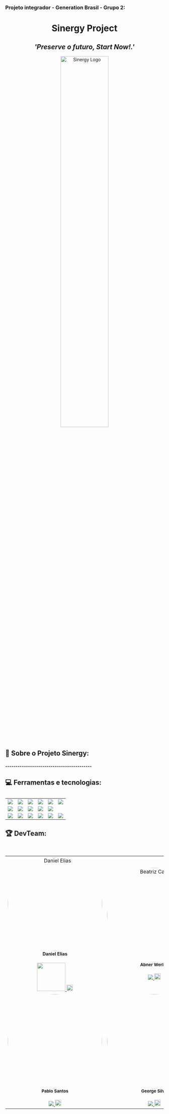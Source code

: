 <h3 align="left">
    Projeto integrador - Generation Brasil - Grupo 2:
</h3>


<h1 align= "center" >
    Sinergy Project
</h1>
<h2 align= "center"><i>'Preserve o futuro, Start Now!.'</i></h2>


<p align="center">
<img align="center" src="https://i.imgur.com/uAjNK5U.png" style="width: 55%;" alt="Sinergy Logo">
</p>


<br>

<h2>🎇 Sobre o Projeto Sinergy:</h2>
<h4>------------------------------------------
</h4>


<h2>💻 Ferramentas e tecnologias: <h2>
<table align="center" style=" width: 60%" >
  <tr>
    <td align="center">
    <img  src="https://img.shields.io/badge/HTML5-E34F26?style=for-the-badge&logo=html5&logoColor=white">
    <td align="center">
    <img  src="https://img.shields.io/badge/Angular-DD0031?style=for-the-badge&logo=angular&logoColor=white">
    <td align="center">
    <img  src="https://img.shields.io/badge/Java-5B4638?style=for-the-badge&logo=java&logoColor=white">
    <td align="center">
   <img  src="https://img.shields.io/badge/HTML5-E34F26?style=for-the-badge&logo=html5&logoColor=white">
   <td align="center">
   <img  src="https://img.shields.io/badge/Heroku-430098?style=for-the-badge&logo=heroku&logoColor=white">
   <td align="center">
   <img  src="https://img.shields.io/badge/GitHub-100000?style=for-the-badge&logo=github&logoColor=white">

  <tr>
   <td align="center">
   <img  src="https://img.shields.io/badge/CSS3-1572B6?style=for-the-badge&logo=css3&logoColor=white">
   <td align="center">
   <img  src="https://img.shields.io/badge/TypeScript-007ACC?style=for-the-badge&logo=typescript&logoColor=white">
   <td align="center">
   <img  src="https://img.shields.io/badge/Spring_Boot-F2F4F9?style=for-the-badge&logo=spring-boot">
   <td align="center">
   <img  src="https://img.shields.io/badge/Bootstrap-563D7C?style=for-the-badge&logo=bootstrap&logoColor=white">
   <td align="center">
   <img  src="https://img.shields.io/badge/Postman-FF6C37?style=for-the-badge&logo=Postman&logoColor=white">
    <td align="center">
 </tr>
 <tr>
   <td align="center">
   <img  src="https://img.shields.io/badge/JavaScript-323330?style=for-the-badge&logo=javascript&logoColor=F7DF1E">
   <td align="center">
   <img  src="https://img.shields.io/badge/Git-F05032?style=for-the-badge&logo=git&logoColor=whitee">
   <td align="center">
   <img  src="https://img.shields.io/badge/Swagger-85EA2D?style=for-the-badge&logo=Swagger&logoColor=white">
   <td align="center">
   <img  src="https://img.shields.io/badge/PostgreSQL-316192?style=for-the-badge&logo=postgresql&logoColor=whit">
   <td align="center">
   <img  src="https://img.shields.io/badge/Eclipse-2C2255?style=for-the-badge&logo=eclipse&logoColor=white">
   <td align="center">
   <img  src=" https://img.shields.io/badge/MySQL-00000F?style=for-the-badge&logo=mysql&logoColor=white">
  </tr>
</table>

<h2>🏆 DevTeam: </h2>

<br>

<table>
  <tr>
  <td align="center"><img style="width: 300px; border-radius: 50%" 
  src="https://avatars.githubusercontent.com/u/69224429?v=4"
   alt="Daniel Elias"/><br /><sub style="font-size: 14px"><b>Daniel Elias</b></sub><br /> 
  <a href="https://www.linkedin.com/in/danielsanm/" alt="Linkedin">
  <br>
<img src="https://img.shields.io/badge/-Linkedin-1C1C1C?style=for-the-badge&logo=Linkedin&logoColor=00FFFF&link"  style= "width:90px;"/>
    <a href="https://github.com/DanielSanm">
      <img src="https://cdn-icons-png.flaticon.com/512/25/25231.png" style="width:20px" />
    </a>
  </a>


  <td align="center"><img style="width: 300px; border-radius: 50%"
  src="https://avatars.githubusercontent.com/u/89783176?v=4" 
  alt="Beatriz Castro"/><br /><sub><b>Abner Werley</b></sub></a><br /> 
  <a href="https://www.linkedin.com/in/abnerwerleysilva/" alt="Linkedin">
  <br>
<img src="https://img.shields.io/badge/-Linkedin-1C1C1C?style=for-the-badge&logo=Linkedin&logoColor=00FFFF&link"/>
    <a href="https://github.com/abnerwerley">
      <img src="https://cdn-icons-png.flaticon.com/512/25/25231.png" style="width:20px" />
    </a>
  </a>

  <td align="center"><img style="width: 220px; border-radius: 50%"
  src="https://i.imgur.com/gkyqGv4.jpg" 
  alt=""/><br /><sub><b>Gustavo Scabuzzi</b></sub></a><br />
  <a href="https://www.linkedin.com/in/gustavo-scabuzzi-gon%C3%A7alves-285898212/" alt="Linkedin">
  <br>
<img src="https://img.shields.io/badge/-Linkedin-1C1C1C?style=for-the-badge&logo=Linkedin&logoColor=00FFFF&link"/>
    <a href="https://github.com/GustavoScabuzzi">
      <img src="https://cdn-icons-png.flaticon.com/512/25/25231.png" style="width:20px" />
    </a>
  </a>
  
  </tr>
  <tr>
  <td align="center"><img style="width: 300px; border-radius: 50%"
  src="https://avatars.githubusercontent.com/u/84461044?v=4"  alt=""/><br /><sub><b>Pablo Santos</b></sub></a><br />
   <a href="https://www.linkedin.com/in/pablo-santos-10974b212/" alt="Linkedin">
  <br>
  <img src="https://img.shields.io/badge/-Linkedin-1C1C1C?style=for-the-badge&logo=Linkedin&logoColor=00FFFF&link"/>
     <a href="https://github.com/Brulishi">
      <img src="https://cdn-icons-png.flaticon.com/512/25/25231.png" style="width:20px" />
    </a>
  </a>

  <td align="center"><img style="width: 300px; border-radius: 50%" 
  src="https://avatars.githubusercontent.com/u/79876212?v=4" 
  alt=""/><br /><sub><b>George Silva</b></sub></a><br />
  <a href="https://www.linkedin.com/in/george-silva/" alt="Linkedin">
  <br>
  <img src="https://img.shields.io/badge/-Linkedin-1C1C1C?style=for-the-badge&logo=Linkedin&logoColor=00FFFF&link"/>
    <a href="https://github.com/george-git-dev">
      <img src="https://cdn-icons-png.flaticon.com/512/25/25231.png" style="width:20px" />
    </a>
  </a>
  </tr>
</table>


